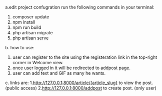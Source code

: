 a.edit project confugration run the following commands in your terminal:
1. composer update
2. npm install
3. npm run build
4. php artisan migrate 
5. php artisan serve 


b. how to use:
1. user can register to the site using the registeration link in the top-right corner in Welcome view.
2. once user logged in it will be redirected to addpost page.
3. user can add text and GIF as many he wants.

c. links are:
1.http://127.0.0.1:8000/article/{article_slug} to view the post. (public access)
2.http://127.0.0.1:8000/addpost to create post. (only user)
